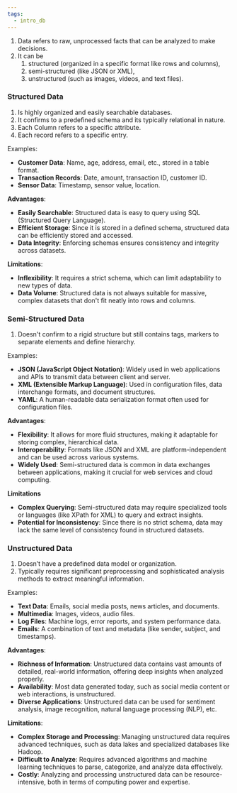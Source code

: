 ```yaml
---
tags:
  - intro_db
---
```

1. Data refers to raw, unprocessed facts that can be analyzed to make decisions. 
2. It can be 
	1. structured (organized in a specific format like rows and columns),
	2. semi-structured (like JSON or XML), 
	3. unstructured (such as images, videos, and text files).

### Structured Data

1. Is highly organized and easily searchable databases.
2. It confirms to a predefined schema and its typically relational in nature. 
3. Each Column refers to a specific attribute.
4. Each record refers to a specific entry.

Examples:
- **Customer Data**: Name, age, address, email, etc., stored in a table format.
- **Transaction Records**: Date, amount, transaction ID, customer ID.
- **Sensor Data**: Timestamp, sensor value, location. 


**Advantages**:

- **Easily Searchable**: Structured data is easy to query using SQL (Structured Query Language).
- **Efficient Storage**: Since it is stored in a defined schema, structured data can be efficiently stored and accessed.
- **Data Integrity**: Enforcing schemas ensures consistency and integrity across datasets.

**Limitations**:

- **Inflexibility**: It requires a strict schema, which can limit adaptability to new types of data.
- **Data Volume**: Structured data is not always suitable for massive, complex datasets that don't fit neatly into rows and columns.

### Semi-Structured Data

1. Doesn't confirm to a rigid structure but still contains tags, markers to separate elements and define hierarchy. 

Examples:

- **JSON (JavaScript Object Notation)**: Widely used in web applications and APIs to transmit data between client and server.
- **XML (Extensible Markup Language)**: Used in configuration files, data interchange formats, and document structures.
- **YAML**: A human-readable data serialization format often used for configuration files.

**Advantages**:
- **Flexibility**: It allows for more fluid structures, making it adaptable for storing complex, hierarchical data.
- **Interoperability**: Formats like JSON and XML are platform-independent and can be used across various systems.
- **Widely Used**: Semi-structured data is common in data exchanges between applications, making it crucial for web services and cloud computing.

**Limitations**
- **Complex Querying**: Semi-structured data may require specialized tools or languages (like XPath for XML) to query and extract insights.
- **Potential for Inconsistency**: Since there is no strict schema, data may lack the same level of consistency found in structured datasets.

### Unstructured Data 
1. Doesn’t have a predefined data model or organization.
2. Typically requires significant preprocessing and sophisticated analysis methods to extract meaningful information.

Examples:
- **Text Data**: Emails, social media posts, news articles, and documents.
- **Multimedia**: Images, videos, audio files.
- **Log Files**: Machine logs, error reports, and system performance data.
- **Emails**: A combination of text and metadata (like sender, subject, and timestamps).

**Advantages**:
- **Richness of Information**: Unstructured data contains vast amounts of detailed, real-world information, offering deep insights when analyzed properly.
- **Availability**: Most data generated today, such as social media content or web interactions, is unstructured.
- **Diverse Applications**: Unstructured data can be used for sentiment analysis, image recognition, natural language processing (NLP), etc.

**Limitations**:
- **Complex Storage and Processing**: Managing unstructured data requires advanced techniques, such as data lakes and specialized databases like Hadoop.
- **Difficult to Analyze**: Requires advanced algorithms and machine learning techniques to parse, categorize, and analyze data effectively.
- **Costly**: Analyzing and processing unstructured data can be resource-intensive, both in terms of computing power and expertise.
